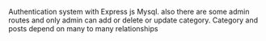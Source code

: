 Authentication system with Express js Mysql. also there are some admin routes and only admin can add or delete or update category. Category and posts depend on many to many relationships
